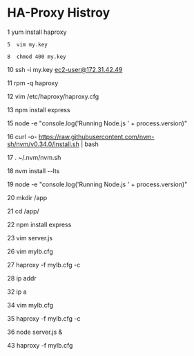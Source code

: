 # HA-Proxy Histroy


 1  yum install haproxy

    5  vim my.key
  
    8  chmod 400 my.key

   10  ssh -i my.key ec2-user@172.31.42.49
   
   11  rpm -q haproxy
   
   
   12  vim /etc/haproxy/haproxy.cfg
   
   13  npm install express

   15  node -e "console.log('Running Node.js ' + process.version)"
   
   16  curl -o- https://raw.githubusercontent.com/nvm-sh/nvm/v0.34.0/install.sh | bash
   
   17  . ~/.nvm/nvm.sh
   
   18  nvm install --lts
   
   19  node -e "console.log('Running Node.js ' + process.version)"
   
   20  mkdir /app
   
   21  cd /app/
   
   22  npm install express
   
   23  vim server.js

   26  vim mylb.cfg
   
   27  haproxy -f mylb.cfg -c   
   
   28  ip addr
   
   
  
   32  ip a

   34  vim mylb.cfg
   
   35  haproxy -f mylb.cfg -c
   
   36  node server.js &

   43  haproxy -f mylb.cfg
